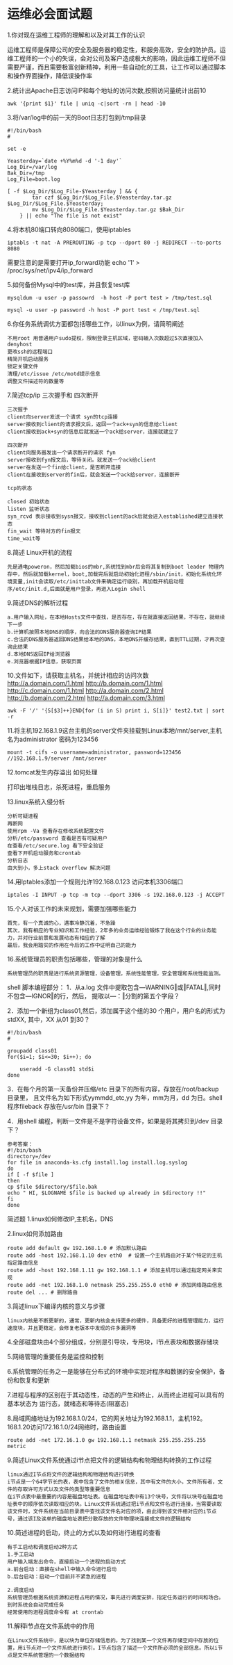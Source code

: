# 运维必会面试题

1.你对现在运维工程师的理解和以及对其工作的认识

运维工程师是保障公司的安全及服务器的稳定性，和服务高效，安全的防护员。运维工程师的一个小的失误，会对公司及客户造成极大的影响，因此运维工程师不但需要严谨，而且需要极富创新精神，利用一些自动化的工具，让工作可以通过脚本和操作界面操作，降低误操作率

2.统计出Apache日志访问IP和每个地址的访问次数,按照访问量统计出前10

```
awk '{print $1}' file | uniq -c|sort -rn | head -10
```

3.将/var/log中的前一天的Boot日志打包到/tmp目录
```
#!/bin/bash
#

set -e

Yeasterday=`date +%Y%m%d -d '-1 day'`
Log_Dir=/var/log
Bak_Dir=/tmp
Log_File=boot.log

[ -f $Log_Dir/$Log_File-$Yeasterday ] && {
		tar czf $Log_Dir/$Log_File.$Yeasterday.tar.gz $Log_Dir/$Log_File.$Yeasterday;
		mv $Log_Dir/$Log_File.$Yeasterday.tar.gz $Bak_Dir
    } || echo "The file is not exist"
```


4.将本机80端口转向8080端口，使用iptables

```
iptabls -t nat -A PREROUTING -p tcp --dport 80 -j REDIRECT --to-ports 8080
```

需要注意的是需要打开ip_forward功能 
echo '1' > /proc/sys/net/ipv4/ip_forward

5.如何备份Mysql中的test库，并且恢复test库

```
mysqldum -u user -p passowrd  -h host -P port test > /tmp/test.sql

mysql -u user -p password -h host -P port test < /tmp/test.sql
```


6.你任务系统调优方面都包括哪些工作，以linux为例，请简明阐述

```
不用root 用普通用户sudo提权，限制登录主机区域，密码输入次数超过5次直接加入denyhost
更改ssh的远程端口
精简开机启动服务
锁定关键文件
清理/etc/issue /etc/motd提示信息
调整文件描述符的数量等
```

7.简述tcp/ip 三次握手和 四次断开

```
三次握手
client向server发送一个请求 syn的tcp连接
server接收到client的请求报文后，返回一个ack+syn的信息给client
client接收到ack+syn的信息后就发送一个ack给server，连接就建立了

四次断开
client向服务器发出一个请求断开的请求 fyn
server接收到fyn报文后，等待关闭。就发送一个ack给client
server在发送一个fin给client，是否断开连接
client在接收到server的fin后，就会发送一个ack给server，连接断开

tcp的状态

closed 初始状态
listen 监听状态
syn_rcvd 表示接收到sysn报文，接收到client的ack后就会进入established建立连接状态
fin_wait 等待对方的fin报文
time_wait等

```

8.简述 Linux开机的流程

```
先是通电poweron，然后加载bios的mbr,系统找到mbr后会将其复制到boot leader 物理内存中，然后就加载kernel，boot,加载完后就启动初始化进程/sbin/init，初始化系统化环境变量,init会读取/etc/inittab文件来确定运行级别，再加载开机启动程序/etc/init.d,后面就是用户登录，再进入Login shell
```

9.简述DNS的解析过程

```
a.用户输入网址，在本地Hosts文件中查找，是否存在，存在就直接返回结果，不存在，就继续下一步
b.计算机按照本地DNS的顺序，向合法的DNS服务器查询IP结果
c.合法的DNS服务器返回DNS结果给本地的DNS，本地DNS并缓存结果，直到TTL过期，才再次查询此结果
d.本地DNS返回IP给浏览器
e.浏览器根据IP信息，获取页面
```

10.文件如下，请获取主机名，并统计相应的访问次数
http://a.domain.com/1.html
http://b.domain.com/1.html
http://c.domain.com/1.html
http://a.domain.com/2.html
http://b.domain.com/2.html
http://a.domain.com/3.html

```
awk -F '/' '{S[$3]++}END{for (i in S) print i, S[i]}' test2.txt | sort -r
```

11.将主机192.168.1.9这台主机的server文件夹挂载到Linux本地/mnt/server,主机名为administrator 密码为123456

```
mount -t cifs -o username=administrator, password=123456 //192.168.1.9/server /mnt/server
```

12.tomcat发生内存溢出 如何处理

打印出堆栈日志，杀死进程，重启服务

13.linux系统入侵分析

```
分析可疑进程
再断网
使用rpm -Va 查看存在修改系统配置文件
分析/etc/password 查看是否有可疑用户
在查看/etc/secure.log 看下安全验证
查看下开机启动服务和crontab
分析日志
由大到小，多上stack overflow 解决问题
```


14.用Iptables添加一个规则允许192.168.0.123 访问本机3306端口

```
iptales -I INPUT -p tcp -m tcp --dport 3306 -s 192.168.0.123 -j ACCEPT
```


15.个人对该工作的未来规划，需要加强哪些能力

```
首先，有一个真诚的心，遇事冷静沉着，不急躁
其次，我有相应的专业知识和工作经验，2年多的业务运维经验锻炼了我在这个行业的业务能力，并对行业前景和发展动态有相应的了解
最后，我会用踏实的作用在今后的工作中证明自己的能力
```




16.系统管理员的职责包括哪些，管理的对象是什么

```
系统管理员的职责是进行系统资源管理，设备管理，系统性能管理，安全管理和系统性能监测。
```


shell 脚本编程部分：
1．从a.log 文件中提取包含―WARNING‖或‖FATAL‖,同时不包含―IGNOR‖的行，然后，
提取以―：‖分割的第五个字段？


2．添加一个新组为class01,然后，添加属于这个组的30 个用户，用户名的形式为stdXX,
其中，XX 从01 到30？

```
#!/bin/bash
#

groupadd class01
for($i=1; $i<=30; $i++); do

	useradd -G class01 std$i
done
```
3．在每个月的第一天备份并压缩/etc 目录下的所有内容，存放在/root/backup 目录里，
且文件名为如下形式yymmdd_etc,yy 为年，mm为月，dd 为日。shell 程序fileback
存放在/usr/bin 目录下？



4．用shell 编程，判断一文件是不是字符设备文件，如果是将其拷贝到/dev 目录下？

```
参考答案：
#!/bin/bash
directory=/dev
for file in anaconda-ks.cfg install.log install.log.syslog
do
if [ -f $file ]
then
cp $file $directory/$file.bak
echo " HI, $LOGNAME $file is backed up already in $directory !!"
fi
done 
```



简述题
1.linux如何修改IP,主机名，DNS




2.linux如何添加路由

```
route add default gw 192.168.1.0 # 添加默认路由
route add -host 192.168.1.10 dev eth0  # 设置一个主机路由对于某个特定的主机指定路由信息
route add -host 192.168.1.11 gw 192.168.1.1 # 添加主机可以通过指定网关来实现
route add -net 192.168.1.0 netmask 255.255.255.0 eth0 # 添加网络路由信息
route del ... # 删除路由
```


3.简述linux下编译内核的意义与步骤

```
linux内核是不断更新的，通常，更新内核会支持更多的硬件，具备更好的进程管理能力，运行速度块，并且更稳定，会修复老版本中发现的许多漏洞等
```

4.全部磁盘块由4个部分组成，分别是引导块，专用块，I节点表块和数据存储块


5.网络管理的重要任务是监控和控制


6.系统管理的任务之一是能够在分布式的环境中实现对程序和数据的安全保护，备份和恢复和更新

7.进程与程序的区别在于其动态性，动态的产生和终止，从而终止进程可以具有的基本状态为 运行态，就绪态和等待态(阻塞态)

8.局域网络地址为192.168.1.0/24，它的网关地址为192.168.1.1，主机192。168.1.20访问172.16.1.0/24网络时，路由设置

```
route add -net 172.16.1.0 gw 192.168.1.1 netmask 255.255.255.255 metric
```


9.简述Linux文件系统通过i节点把文件的逻辑结构和物理结构转换的工作过程

```
linux通过I节点将文件的逻辑结构和物理结构进行转换
i节点是一个64字节长的表，表中包含了文件的相关信息，其中有文件的大小，文件所有者，文件的存取许可方式以及文件的类型等重要信息
在i节点表中最重要的内容是磁盘地址表。在磁盘地址表中有13个块号，文件将以块号在磁盘地址表中的顺序依次读取相应的块。Linux文件系统通过把i节点和文件名进行连接，当需要读取该文件时，文件系统在当前目录表中查找该文件名对应的项，由此得到该文件相对应的i节点号，通过该I及诶单的磁盘地址表把分散存放的文件物理块连接成文件的逻辑结构
```

10.简述进程的启动，终止的方式以及如何进行进程的查看

```
有手工启动和调度启动2种方式
1.手工启动
用户输入端发出命令，直接启动一个进程的启动方式
a.前台启动：直接在shell中输入命令进行启动
b.后台启动：启动一个目前并不紧急的进程

2.调度启动
系统管理员根据系统资源和进程占用的情况，事先进行调度安排，指定任务运行的时间和场合。到时系统会自动完成任务
经常使用的进程调度命令有 at crontab
```



11.解释i节点在文件系统中的作用

```
在Linux文件系统中，是以块为单位存储信息的。为了找到某一个文件再存储空间中存放的位置，用i节点对一个文件系统进行索引。I节点包含了描述一个文件所必须的全部信息。所以i节点是文件系统管理的一个数据结构
```
